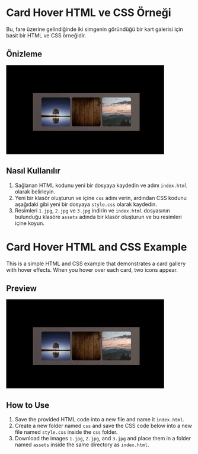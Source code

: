 Card Hover HTML ve CSS Örneği
=============================

Bu, fare üzerine gelindiğinde iki simgenin göründüğü bir kart galerisi için basit bir HTML ve CSS örneğidir.

Önizleme
--------
![Card Hover](card-text-reveal.gif)

Nasıl Kullanılır
----------------
1. Sağlanan HTML kodunu yeni bir dosyaya kaydedin ve adını `index.html` olarak belirleyin.
2. Yeni bir klasör oluşturun ve içine `css` adını verin, ardından CSS kodunu aşağıdaki gibi yeni bir dosyaya `style.css` olarak kaydedin.
3. Resimleri `1.jpg`, `2.jpg` ve `3.jpg` indirin ve `index.html` dosyasının bulunduğu klasöre `assets` adında bir klasör oluşturun ve bu resimleri içine koyun.


Card Hover HTML and CSS Example
==============================

This is a simple HTML and CSS example that demonstrates a card gallery with hover effects. When you hover over each card, two icons appear.

Preview
-------
![Card Hover](card-text-reveal.gif)

How to Use
----------
1. Save the provided HTML code into a new file and name it `index.html`.
2. Create a new folder named `css` and save the CSS code below into a new file named `style.css` inside the `css` folder.
3. Download the images `1.jpg`, `2.jpg`, and `3.jpg` and place them in a folder named `assets` inside the same directory as `index.html`.
